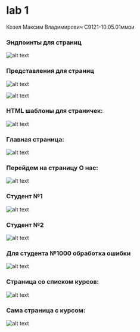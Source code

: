 # lab 1

Козел Максим Владимирович
С9121-10.05.01ммзи

### Эндпоинты для страниц 
![alt text](lab_images/image.1.png)


### Представления для страниц

![alt text](lab_images/image.2.png)


![alt text](lab_images/image.3.png)


### HTML шаблоны для страничек:
![alt text](lab_images/image-1.png)



### Главная страница: 
![alt text](lab_images/image-2.png)



### Перейдем на страницу О нас:
![alt text](lab_images/image-3.png)



### Студент №1 
![alt text](lab_images/image-4.png)



### Студент №2 
![alt text](lab_images/image-5.png)



### Для студента №1000 обработка ошибки 
![alt text](lab_images/image-6.png)



### Страница со списком курсов: 
![alt text](lab_images/image-7.png)



### Сама страница с курсом: 
![alt text](lab_images/image-8.png)